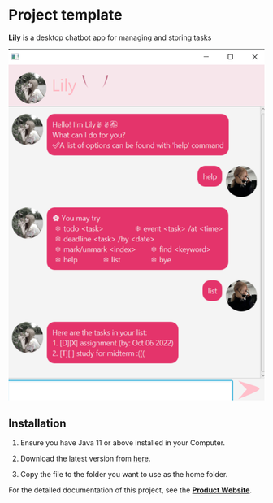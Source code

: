 # Project template

**Lily** is a desktop chatbot app for managing and storing tasks

![Ui](docs/Ui.png)

## Installation

1. Ensure you have Java 11 or above installed in your Computer.

2. Download the latest version from [here](https://github.com/lilythchu/ip/releases).

3. Copy the file to the folder you want to use as the home folder.

For the detailed documentation of this project, see the **[Product Website](https://lilythchu.github.io/ip)**.
